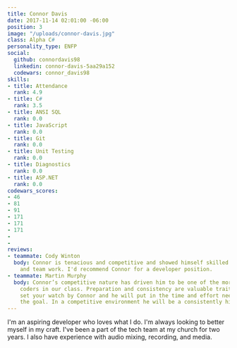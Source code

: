 ```yaml
---
title: Connor Davis
date: 2017-11-14 02:01:00 -06:00
position: 3
image: "/uploads/connor-davis.jpg"
class: Alpha C#
personality_type: ENFP
social:
  github: connordavis98
  linkedin: connor-davis-5aa29a152
  codewars: connor_davis98
skills:
- title: Attendance
  rank: 4.9
- title: C#
  rank: 3.5
- title: ANSI SQL
  rank: 0.0
- title: JavaScript
  rank: 0.0
- title: Git
  rank: 0.0
- title: Unit Testing
  rank: 0.0
- title: Diagnostics
  rank: 0.0
- title: ASP.NET
  rank: 0.0
codewars_scores:
- 46
- 81
- 91
- 171
- 171
- 171
- 
- 
reviews:
- teammate: Cody Winton
  body: Connor is tenacious and competitive and showed himself skilled in both individual
    and team work. I'd recommend Connor for a developer position.
- teammate: Martin Murphy
  body: Connor’s competitive nature has driven him to be one of the more accomplished
    coders in our class. Preparation and consistency are valuable traits. You could
    set your watch by Connor and he will put in the time and effort needed to achieve
    the goal. In a competitive environment he will be a consistently high performer.
---
```


I'm an aspiring developer who loves what I do. I'm always looking to better myself in my craft. I've been a part of the tech team at my church for two years. I also have experience with audio mixing, recording, and media. 